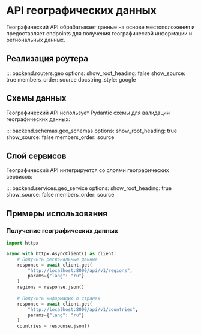 # API географических данных

Географический API обрабатывает данные на основе местоположения и предоставляет endpoints для получения географической информации и региональных данных.

## Реализация роутера

::: backend.routers.geo
    options:
      show_root_heading: false
      show_source: true
      members_order: source
      docstring_style: google

## Схемы данных

Географический API использует Pydantic схемы для валидации географических данных:

::: backend.schemas.geo_schemas
    options:
      show_root_heading: true
      show_source: false
      members_order: source

## Слой сервисов

Географический API интегрируется со слоями географических сервисов:

::: backend.services.geo_service
    options:
      show_root_heading: true
      show_source: false
      members_order: source

## Примеры использования

### Получение географических данных

```python
import httpx

async with httpx.AsyncClient() as client:
    # Получить региональные данные
    response = await client.get(
        "http://localhost:8000/api/v1/regions",
        params={"lang": "ru"}
    )
    regions = response.json()
    
    # Получить информацию о странах
    response = await client.get(
        "http://localhost:8000/api/v1/countries",
        params={"lang": "ru"}
    )
    countries = response.json()
```